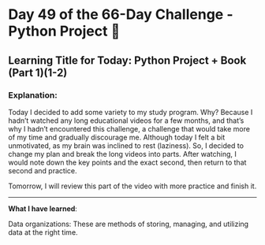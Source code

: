 # Day 49 of the 66-Day Challenge - Python Project 📅

## **Learning Title for Today**: Python Project + Book (Part 1)(1-2)

### **Explanation**:

Today I decided to add some variety to my study program. Why? Because I hadn’t watched any long educational videos for a few months, and that’s why I hadn’t encountered this challenge, a challenge that would take more of my time and gradually discourage me. Although today I felt a bit unmotivated, as my brain was inclined to rest (laziness). So, I decided to change my plan and break the long videos into parts. After watching, I would note down the key points and the exact second, then return to that second and practice.

Tomorrow, I will review this part of the video with more practice and finish it.

---

**What I have learned**:

Data organizations: These are methods of storing, managing, and utilizing data at the right time.
